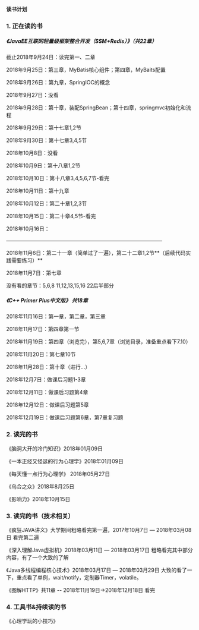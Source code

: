 #### 读书计划

### 1. 正在读的书

##### 《JavaEE互联网轻量级框架整合开发（SSM+Redis）》（共22章）

截止2018年9月24日：读完第一、二章

2018年9月25日：第三章，MyBatis核心组件；第四章，MyBaits配置

2018年9月26日：第九章，SpringIOC的概念

2018年9月27日：没看

2018年9月28日：第十章，装配SpringBean；第十四章，springmvc初始化和流程

2018年9月29日：第十七章1,2节

2018年9月30日：第十七章3,4,5节

2018年10月8日：没看

2018年10月9日：第十八章1,2节

2018年10月10日：第十八章3,4,5,6,7节-看完

2018年10月11日：第十九章

2018年10月12日：第二十章1,2,3节

2018年10月15日：第二十章4,5节-看完

2018年10月16日：

——————————————————————————————

2018年11月6日：第二十一章（简单过了一遍），第二十二章1,2节**（后续代码实践需要练习）**

2018年11月7日：第七章

没有看的章节：5,6,8   11,12,13,15,16    22后半部分





##### 《C++ Primer Plus中文版》 共18章

2018年11月16日：第一章，第二章，第三章

2018年11月17日：第四章第一节

2018年11月19日：第四章（浏览完），第5,6,7章（浏览目录，准备重点看下7.10）

2018年11月20日：第七章10节

2018年11月28日：第十章（进行...）

2018年12月7日：做课后习题1-3章

2018年12月11日：做课后习题第4章

2018年12月12日：做课后习题第5章

2018年12月19日：做课后习题第6章，第7章复习题



















### 2. 读完的书

《脑洞大开的冷门知识》2018年01月09日

《一本正经又怪诞的行为心理学》2018年01月09日

《每天懂一点行为心理学》 2018年05月27日

《乌合之众》2018年8月25日

《影响力》2018年10月15日

### 3. 读完的书（技术相关）

《疯狂JAVA讲义》大学期间粗略看完第一遍，2017年10月7日 — 2018年03月08日 看完第二遍

《深入理解Java虚拟机》2018年03月11日 — 2018年03月17日 粗略看完其中部分内容，有了一个大致的了解

《Java多线程编程核心技术》2018年03月17日 — 2018年03月29日 大致的看了一下，重点看了单例，wait/notify，定制器Timer，volatile。

《图解HTTP》共11章 -- 2018年11月19日->2018年12月18日 看完

### 4. 工具书&持续读的书

《心理学玩的小技巧》




